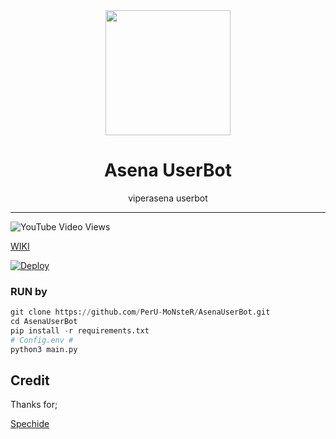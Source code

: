 <div align="center">
  <img src="https://telegra.ph/file/0efd913d377fbb66d8a72.jpg" width="200" height="200">
  <h1>Asena UserBot</h1>
</div>
<p align="center">
    viperasena userbot
</p>

----

![YouTube Video Views](https://img.shields.io/youtube/views/mUUQ53TYqI0?style=flat-square)



 [WIKI](https://github.com/PerU-MoNsteR/AsenaUserBot/wiki/Kurulum/)

[![Deploy](https://www.herokucdn.com/deploy/button.svg)](https://heroku.com/deploy?template=https://github.com/PerU-MoNsteR/AsenaUserBot)
### RUN by

```python
git clone https://github.com/PerU-MoNsteR/AsenaUserBot.git
cd AsenaUserBot
pip install -r requirements.txt
# Config.env #
python3 main.py
```


## Credit
Thanks for;

[Spechide](https://github.com/Spechide)
